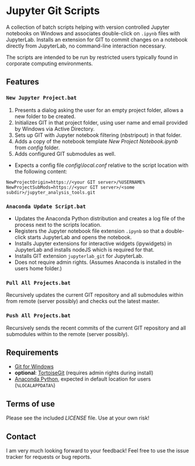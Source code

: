# Jupyter Git Scripts

A collection of batch scripts helping with version controlled Jupyter
notebooks on Windows and associates double-click on `.ipynb` files with JupyterLab.
Installs an extension for GIT to commit changes on a notebook
directly from JupyterLab, no command-line interaction necessary.

The scripts are intended to be run by restricted users
typically found in corporate computing environments.

## Features

### `New Jupyter Project.bat`

1. Presents a dialog asking the user for an empty project folder,
   allows a new folder to be created.
2. Initializes GIT in that project folder, using user name and email provided
   by Windows via Active Directory.
3. Sets up GIT with Jupyter notebook filtering (nbstripout) in that folder.
4. Adds a copy of the notebook template *New Project Notebook.ipynb* from *config* folder.
5. Adds configured GIT submodules as well.

- Expects a config file *config\local.conf* relative to the script location
  with the following content:

```
NewProjectOrigin=https://<your GIT server>/%USERNAME%
NewProjectSubMods=https://<your GIT server>/<some subdir>/jupyter_analysis_tools.git
```

### `Anaconda Update Script.bat`

- Updates the Anaconda Python distribution
  and creates a log file of the process next to the scripts location.
- Registers the Jupyter notebook file extension `.ipynb` so that a double-click
  starts JupyterLab and opens the notebook.
- Installs Jupyter extensions for interactive widgets (ipywidgets) in JupyterLab
  and installs nodeJS which is required for that.
- Installs GIT extension `jupyterlab_git` for JupyterLab.
- Does not require admin rights.
  (Assumes Anaconda is installed in the users home folder.)

### `Pull All Projects.bat`

Recursively updates the current GIT repository and all submodules within from
remote (server possibly) and checks out the latest master.

### `Push All Projects.bat`

Recursively sends the recent commits of the current GIT repository and all
submodules within to the remote (server possibly).

## Requirements

- [Git for Windows](https://git-scm.com/download/win)
- **optional**: [TortoiseGit](https://tortoisegit.org/download/)
  (requires admin rights during install)
- [Anaconda Python](https://www.anaconda.com/distribution/),
  expected in default location for users (`%LOCALAPPDATA%`)

## Terms of use

Please see the included *LICENSE* file.
Use at your own risk!

## Contact

I am very much looking forward to your feedback!
Feel free to use the issue tracker for requests or bug reports.
